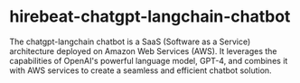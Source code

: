 # hirebeat-chatgpt-langchain-chatbot
The chatgpt-langchain chatbot is a SaaS (Software as a Service) architecture deployed on Amazon Web Services (AWS). It leverages the capabilities of OpenAI's powerful language model, GPT-4, and combines it with AWS services to create a seamless and efficient chatbot solution.
